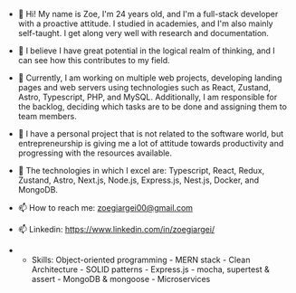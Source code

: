 - 👋 Hi! My name is Zoe, I'm 24 years old, and I'm a full-stack developer with a proactive attitude. I studied in academies, and I'm also mainly self-taught. I get along very well with research and documentation.
  
- 👀 I believe I have great potential in the logical realm of thinking, and I can see how this contributes to my field.
  
- 🌱 Currently, I am working on multiple web projects, developing landing pages and web servers using technologies such as React, Zustand, Astro, Typescript, PHP, and MySQL. Additionally, I am responsible for the backlog, deciding which tasks are to be done and assigning them to team members.
  
- 💞️ I have a personal project that is not related to the software world, but entrepreneurship is giving me a lot of attitude towards productivity and progressing with the resources available.

- 🚀 The technologies in which I excel are: Typescript, React, Redux, Zustand, Astro, Next.js, Node.js, Express.js, Nest.js, Docker, and MongoDB.
  
- 📫 How to reach me: zoegiargei00@gmail.com
- 📫 Linkedin: https://www.linkedin.com/in/zoegiargei/
- + Skills: Object-oriented programming - MERN stack - Clean Architecture - SOLID patterns - Express.js - mocha, supertest & assert - MongoDB & mongoose - Microservices

<!---
zoegiargei/zoegiargei is a ✨ special ✨ repository because its `README.md` (this file) appears on your GitHub profile.
You can click the Preview link to take a look at your changes.
--->
